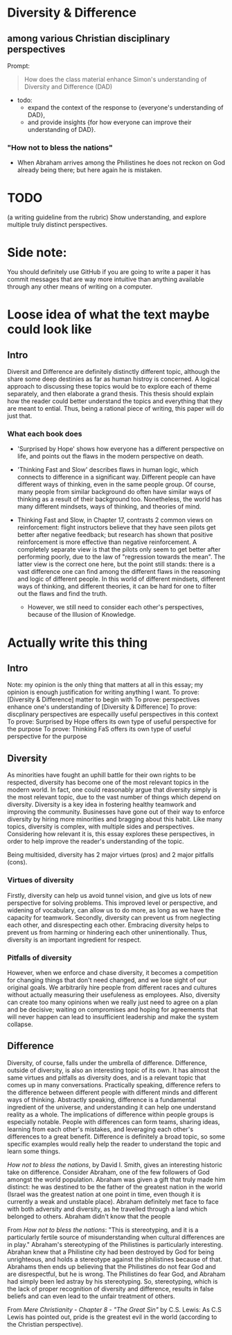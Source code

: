 
# Diversity & Difference
## among various Christian disciplinary perspectives

Prompt:
> How does the class material enhance Simon's understanding of Diversity and Difference (DAD)
* todo:
  * expand the context of the response to {everyone's understanding of DAD},
  * and provide insights {for how everyone can improve their understanding of DAD}.


### "How not to bless the nations"
* When Abraham arrives among the Philistines he does not reckon on God already being there; but here again he is mistaken.

# TODO
(a writing guideline from the rubric)
Show understanding, and explore multiple truly distinct perspectives.

# Side note:
You should definitely use GitHub if you are going to write a paper it has commit messages that are way more intuitive than anything available through any other means of writing on a computer.

# Loose idea of what the text maybe could look like
## Intro
Diversit and Difference are definitely distinctly different topic, although the share some deep destinies as far as human histroy is concerned. A logical approach to discussing these topics would be to explore each of theme separately, and then elaborate a grand thesis. This thesis should explain how the reader could better understand the topics and everything that they are meant to ential. Thus, being a rational piece of writing, this paper will do just that.

### What each book does
* 'Surprised by Hope' shows how everyone has a different perspective on life, and points out the flaws in the modern perspective on death.

* 'Thinking Fast and Slow' describes flaws in human logic, which connects to difference in a significant way. Different people can have different ways of thinking, even in the same people group. Of course, many people from similar background do often have similar ways of thinking as a result of their background too. Nonetheless, the world has many different mindsets, ways of thinking, and theories of mind.

* Thinking Fast and Slow, in Chapter 17, contrasts 2 common views on reinforcement: flight instructors believe that they have seen pilots get better after negative feedback; but research has shown that positive reinforcement is more effective than negative reinforcement. A completely separate view is that the pilots only seem to get better after performing poorly, due to the law of "regression towards the mean". The latter view is the correct one here, but the point still stands: there is a vast difference one can find among the different flaws in the reasoning and logic of different people. In this world of different mindsets, different ways of thinking, and different theories, it can be hard for one to filter out the flaws and find the truth.

  * However, we still need to consider each other's perspectives, because of the Illusion of Knowledge.

# Actually write this thing
## Intro
Note: my opinion is the only thing that matters at all in this essay; my opinion is enough justification for writing anything I want.
To prove: [Diversity & Difference] matter to begin with
To prove: perspectives enhance one's understanding of [Diversity & Difference]
To prove: discplinary perspectives are especailly useful perspectives in this context
To prove: Surprised by Hope offers its own type of useful perspective for the purpose
To prove: Thinking FaS offers its own type of useful perspective for the purpose

## Diversity
As minorities have fought an uphill battle for their own rights to be respected, diversity has become one of the most relevant topics in the modern world. In fact, one could reasonably argue that diversity simply is the most relevant topic, due to the vast number of things which depend on diversity. Diversity is a key idea in fostering healthy teamwork and improving the community. Businesses have gone out of their way to enforce diversity by hiring more minorities and bragging about this habit. Like many topics, diversity is complex, with multiple sides and perspectives. Considering how relevant it is, this essay explores these perspectives, in order to help improve the reader's understanding of the topic.

Being multisided, diversity has 2 major virtues (pros) and 2 major pitfalls (cons).

### Virtues of diversity
Firstly, diversity can help us avoid tunnel vision, and give us lots of new perspective for solving problems. This improved level or perspective, and widening of vocabulary, can allow us to do more, as long as we have the capacity for teamwork. Secondly, diversity can prevent us from neglecting each other, and disrespecting each other. Embracing diversity helps to prevent us from harming or hindering each other uninentionally. Thus, diversity is an important ingredient for respect.

### Pitfalls of diversity
However, when we enforce and chase diversity, it becomes a competition for changing things that don't need changed, and we lose sight of our original goals. We arbitrarily hire people from different races and cultures without actually measuring their usefuleness as employees. Also, diversity can create too many opinions when we really just need to agree on a plan and be decisive; waiting on compromises and hoping for agreements that will never happen can lead to insufficient leadership and make the system collapse.

## Difference
Diversity, of course, falls under the umbrella of difference. Difference, outside of diversity, is also an interesting topic of its own. It has almost the same virtues and pitfalls as diversity does, and is a relevant topic that comes up in many conversations. Practically speaking, difference refers to the difference between different people with different minds and different ways of thinking. Abstractly speaking, difference is a fundamental ingredient of the universe, and understanding it can help one understand reality as a whole. The implications of difference within people groups is especially notable. People with differences can form teams, sharing ideas, learning from each other's mistakes, and leveraging each other's differences to a great benefit. Difference is definitely a broad topic, so some specific examples would really help the reader to understand the topic and learn some things.

*How not to bless the nations*, by David I. Smith, gives an interesting historic take on difference. Consider Abraham, one of the few followers of God amongst the world population. Abraham was given a gift that truly made him distinct: he was destined to be the father of the greatest nation in the world (Israel was the greatest nation at one point in time, even though it is currently a weak and unstable place). Abraham definitely met face to face with both adversity and diversity, as he travelled through a land which belonged to others. Abraham didn't know that the people 

From *How not to bless the nations*:
  "This is stereotyping, and it is a particularly fertile source of misunderstanding when cultural differences are in play." Abraham's stereotyping of the Philistines is particularly interesting. Abrahan knew that a Philistine city had been destroyed by God for being unrighteous, and holds a stereotype against the philistines because of that. Abrahams then ends up believing that the Philistines do not fear God and are disrespectful, but he is wrong. The Philistines do fear God, and Abraham had simply been led astray by his stereotyping. So, stereotyping, which is the lack of proper recognition of diversity and difference, results in false beliefs and can even lead to the unfair treatment of others.

From *Mere Christianity - Chapter 8 - "The Great Sin"* by C.S. Lewis:
  As C.S Lewis has pointed out, pride is the greatest evil in the world (according to the Christian perspective). 







